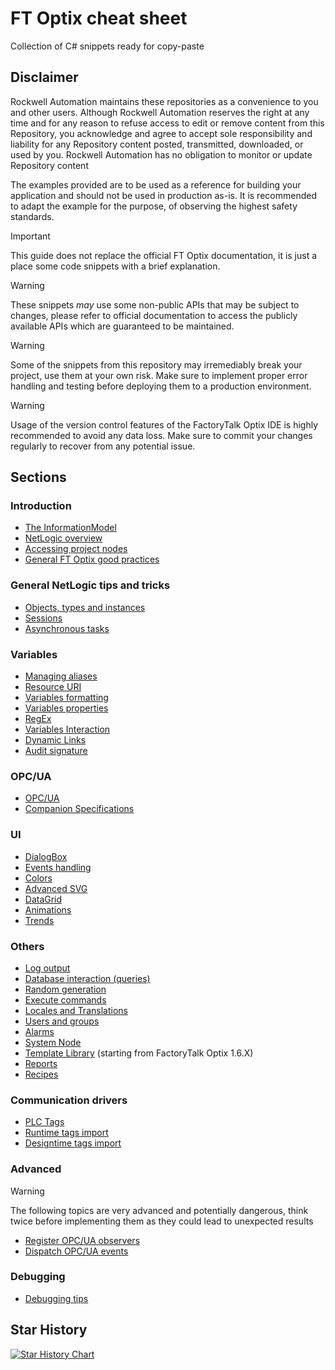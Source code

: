 # FT Optix cheat sheet

Collection of C# snippets ready for copy-paste

## Disclaimer

Rockwell Automation maintains these repositories as a convenience to you and other users. Although Rockwell Automation reserves the right at any time and for any reason to refuse access to edit or remove content from this Repository, you acknowledge and agree to accept sole responsibility and liability for any Repository content posted, transmitted, downloaded, or used by you. Rockwell Automation has no obligation to monitor or update Repository content

The examples provided are to be used as a reference for building your application and should not be used in production as-is. It is recommended to adapt the example for the purpose, of observing the highest safety standards.

> [!IMPORTANT]
> This guide does not replace the official FT Optix documentation, it is just a place some code snippets with a brief explanation.

> [!WARNING]
> These snippets *may* use some non-public APIs that may be subject to changes, please refer to official documentation to access the publicly available APIs which are guaranteed to be maintained.

> [!WARNING]
> Some of the snippets from this repository may irremediably break your project, use them at your own risk. Make sure to implement proper error handling and testing before deploying them to a production environment.

> [!WARNING]
> Usage of the version control features of the FactoryTalk Optix IDE is highly recommended to avoid any data loss. Make sure to commit your changes regularly to recover from any potential issue.

## Sections

### Introduction

- [The InformationModel](./pages/information-model.md)
- [NetLogic overview](./pages/netlogic-overview.md)
- [Accessing project nodes](./pages/accessing-project-nodes.md)
- [General FT Optix good practices](./pages/good-practices.md)

### General NetLogic tips and tricks

- [Objects, types and instances](./pages/creating-objects.md)
- [Sessions](./pages/sessions.md)
- [Asynchronous tasks](./pages/async-tasks.md)

### Variables

- [Managing aliases](./pages/managing-aliases.md)
- [Resource URI](./pages/resource-uri.md)
- [Variables formatting](./pages/variables-formatting.md)
- [Variables properties](./pages/variables-properties.md)
- [RegEx](./pages/regex.md)
- [Variables Interaction](./pages/variables-interaction.md)
- [Dynamic Links](./pages/dynamic-links.md)
- [Audit signature](./pages/audit-signature.md)

### OPC/UA

- [OPC/UA](./pages/opcua.md)
- [Companion Specifications](./pages/companion-specs.md)

### UI

- [DialogBox](./pages/dialog-boxes.md)
- [Events handling](./pages/events.md)
- [Colors](./pages/colors.md)
- [Advanced SVG](./pages/advanced-svg.md)
- [DataGrid](./pages/datagrids.md)
- [Animations](./pages/ui-animations.md)
- [Trends](./pages/trends.md)

### Others

- [Log output](./pages/log-output.md)
- [Database interaction (queries)](./pages/database-interaction.md)
- [Random generation](./pages/random-generation.md)
- [Execute commands](./pages/execute-command.md)
- [Locales and Translations](./pages/translations.md)
- [Users and groups](./pages/users-groups.md)
- [Alarms](./pages/alarming.md)
- [System Node](./pages/system-node.md)
- [Template Library](./pages/template-library.md) (starting from FactoryTalk Optix 1.6.X)
- [Reports](./pages/reports.md)
- [Recipes](./pages/recipes.md)

### Communication drivers

- [PLC Tags](./pages/plc-tags.md)
- [Runtime tags import](./pages/runtime-tags-import.md)
- [Designtime tags import](./pages/designtime-tags-import.md)

### Advanced

> [!WARNING]
> The following topics are very advanced and potentially dangerous, think twice before implementing them as they could lead to unexpected results

- [Register OPC/UA observers](./pages/register-observers.md)
- [Dispatch OPC/UA events](./pages/dispatch-events.md)

### Debugging

- [Debugging tips](./pages/debugging-tips.md)

## Star History

[![Star History Chart](https://api.star-history.com/svg?repos=FactoryTalk-Optix/NetLogic_CheatSheet&type=Date)](https://www.star-history.com/#FactoryTalk-Optix/NetLogic_CheatSheet&Date)
